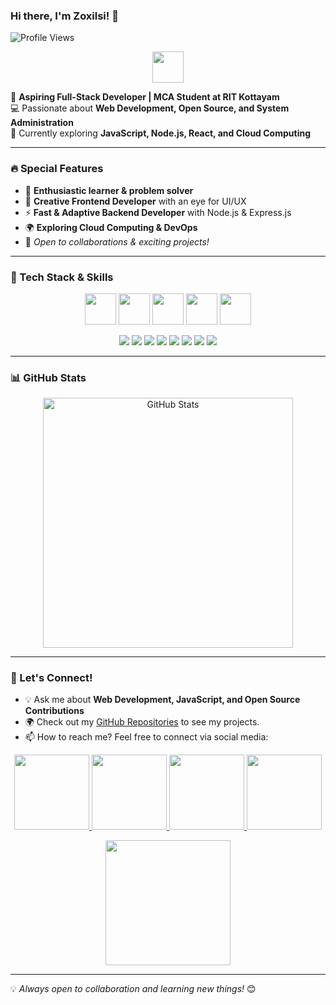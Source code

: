 ### Hi there, I'm Zoxilsi! 👋

![Profile Views](https://komarev.com/ghpvc/?username=zoxilsi&label=Profile%20Views&color=blue&style=flat)

<p align="center">
  <img src="https://media.giphy.com/media/hvRJCLFzcasrR4ia7z/giphy.gif" width="50px">
</p>

🚀 **Aspiring Full-Stack Developer | MCA Student at RIT Kottayam**  
💻 Passionate about **Web Development, Open Source, and System Administration**  
🎯 Currently exploring **JavaScript, Node.js, React, and Cloud Computing**

---

### 🔥 Special Features

- 🌟 **Enthusiastic learner & problem solver**
- 🎨 **Creative Frontend Developer** with an eye for UI/UX
- ⚡ **Fast & Adaptive Backend Developer** with Node.js & Express.js
- 🌍 **Exploring Cloud Computing & DevOps**
- 🤝 *Open to collaborations & exciting projects!*

---

### 🔧 Tech Stack & Skills

<p align="center">
  <img src="https://media.giphy.com/media/Sr8xDpMwVKOHUWDVRD/giphy.gif" width="50px"> 
  <img src="https://media.giphy.com/media/XAxylRMCdpbEWUAvr8/giphy.gif" width="50px"> 
  <img src="https://media.giphy.com/media/VgGthkhUvGgOit7Y9i/giphy.gif" width="50px"> 
  <img src="https://media.giphy.com/media/fsEaZldNC8A1PJ3mwp/giphy.gif" width="50px"> 
  <img src="https://media.giphy.com/media/j2pOGeGYKe2xCCKwfi/giphy.gif" width="50px"> 
</p>

<p align="center">
  <img src="https://img.shields.io/badge/HTML5-E34F26?style=for-the-badge&logo=html5&logoColor=white">
  <img src="https://img.shields.io/badge/CSS3-1572B6?style=for-the-badge&logo=css3&logoColor=white">
  <img src="https://img.shields.io/badge/JavaScript-F7DF1E?style=for-the-badge&logo=javascript&logoColor=black">
  <img src="https://img.shields.io/badge/React-61DAFB?style=for-the-badge&logo=react&logoColor=black">
  <img src="https://img.shields.io/badge/Next.js-000000?style=for-the-badge&logo=next.js&logoColor=white">
  <img src="https://img.shields.io/badge/Node.js-339933?style=for-the-badge&logo=node.js&logoColor=white">
  <img src="https://img.shields.io/badge/Express.js-000000?style=for-the-badge&logo=express&logoColor=white">
  <img src="https://img.shields.io/badge/MongoDB-47A248?style=for-the-badge&logo=mongodb&logoColor=white">
</p>

---

### 📊 GitHub Stats

<p align="center">
  <img src="https://github-readme-stats.vercel.app/api?username=zoxilsi&show_icons=true&theme=tokyonight" alt="GitHub Stats" width="400px">
</p>

---

### 💬 Let's Connect!

- 💡 Ask me about **Web Development, JavaScript, and Open Source Contributions**
- 🌍 Check out my [GitHub Repositories](https://github.com/zoxilsi?tab=repositories) to see my projects.
- 📫 How to reach me? Feel free to connect via social media:

<p align="center">
  <a href="https://github.com/zoxilsi">
    <img src="https://media.giphy.com/media/3oriO0OEd9QIDdllqo/giphy.gif" width="120px">
  </a>
  <a href="https://gitlab.com/zoxilsi">
    <img src="https://media.giphy.com/media/26AHONQ79FdWZhAI0/giphy.gif" width="120px">
  </a>
  <a href="https://www.linkedin.com/in/zoxilsi">
    <img src="https://media.giphy.com/media/hULcbz0k1DYzHjG6rO/giphy.gif" width="120px">
  </a>
  <a href="https://twitter.com/zoxilsi">
    <img src="https://media.giphy.com/media/3o7aD5pPL5wWEVRFYU/giphy.gif" width="120px">
  </a>
</p>

<p align="center">
  <img src="https://media.giphy.com/media/QTfX9Ejfra3ZmNxh6B/giphy.gif" width="200px">
</p>

---

💡 *Always open to collaboration and learning new things!* 😊
